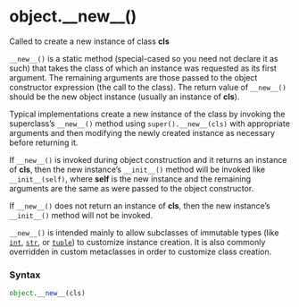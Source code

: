 # object.\_\_new\_\_()

Called to create a new instance of class **cls**

`__new__()` is a static method (special-cased so you need not declare it as such) that takes the class of which an instance was requested as its first argument. The remaining arguments are those passed to the object constructor expression (the call to the class). The return value of `__new__()` should be the new object instance (usually an instance of **cls**).

Typical implementations create a new instance of the class by invoking the superclass’s `__new__()` method using `super().__new__(cls)` with appropriate arguments and then modifying the newly created instance as necessary before returning it.

If `__new__()` is invoked during object construction and it returns an instance of **cls**, then the new instance’s `__init__()` method will be invoked like `__init__(self)`, where **self** is the new instance and the remaining arguments are the same as were passed to the object constructor.

If `__new__()` does not return an instance of **cls**, then the new instance’s `__init__()` method will not be invoked.

`__new__()` is intended mainly to allow subclasses of immutable types (like [`int`](/built-in-types/int/), [`str`](/built-in-types/str/), or [`tuple`](/built-in-types/tuple/)) to customize instance creation. It is also commonly overridden in custom metaclasses in order to customize class creation.

### Syntax

```python
object.__new__(cls)
```
